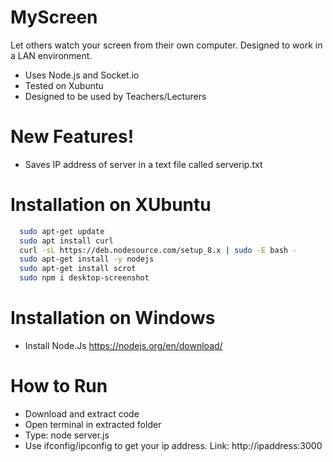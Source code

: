 # MyScreen
Let others watch your screen from their own computer. Designed to work in a LAN environment.

  - Uses Node.js and Socket.io
  - Tested on Xubuntu
  - Designed to be used by Teachers/Lecturers
 

# New Features!

  - Saves IP address of server in a text file called serverip.txt
  
# Installation on XUbuntu

```sh
  sudo apt-get update
  sudo apt install curl
  curl -sL https://deb.nodesource.com/setup_8.x | sudo -E bash -
  sudo apt-get install -y nodejs
  sudo apt-get install scrot
  sudo npm i desktop-screenshot
```
# Installation on Windows
  - Install Node.Js https://nodejs.org/en/download/

# How to Run
- Download and extract code
- Open terminal in extracted folder
- Type: node server.js
- Use ifconfig/ipconfig to get your ip address. Link: http://ipaddress:3000 






